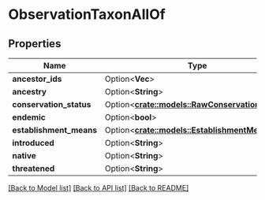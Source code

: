 # ObservationTaxonAllOf

## Properties

Name | Type | Description | Notes
------------ | ------------- | ------------- | -------------
**ancestor_ids** | Option<**Vec<i32>**> |  | [optional]
**ancestry** | Option<**String**> |  | [optional]
**conservation_status** | Option<[**crate::models::RawConservationStatus**](RawConservationStatus.md)> |  | [optional]
**endemic** | Option<**bool**> |  | [optional]
**establishment_means** | Option<[**crate::models::EstablishmentMeans**](EstablishmentMeans.md)> |  | [optional]
**introduced** | Option<**String**> |  | [optional]
**native** | Option<**String**> |  | [optional]
**threatened** | Option<**String**> |  | [optional]

[[Back to Model list]](../README.md#documentation-for-models) [[Back to API list]](../README.md#documentation-for-api-endpoints) [[Back to README]](../README.md)



